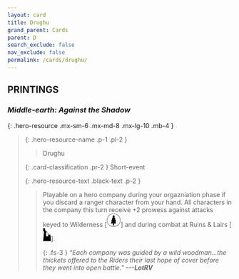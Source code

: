 ```yaml
---
layout: card
title: Drughu
grand_parent: Cards
parent: D
search_exclude: false
nav_exclude: false
permalink: /cards/drughu/
---
```


## PRINTINGS


### _Middle-earth: Against the Shadow_

{: .hero-resource .mx-sm-6 .mx-md-8 .mx-lg-10 .mb-4 }
> {: .hero-resource-name .p-1 .pl-2 }
> > <div class="card-mp"></div>
> > <div class="card-name">Drughu</div>
>
> {: .card-classification .pr-2 }
> Short-event
>
> {: .hero-resource-text .black-text .p-2 }
> > Playable on a hero company during your orgazniation phase if you discard a ranger character from your hand. All characters in the company this turn receive +2 prowess against attacks keyed to Wilderness \[![](/assets/images/wilderness.svg)] and during combat at Ruins & Lairs \[![](/assets/images/ruinlair.svg)]. 
> > 
> > {: .fs-3 } 
> > _“Each company was guided by a wild woodman...the thickets offered to the Riders their last hope of cover before they went into open battle."_ ***---&#65279;LotRV*** 
> 
